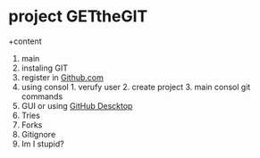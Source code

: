 # project GETtheGIT
+content

  1.  main
  2. instaling GIT
  3. register in [Github.com](https://github.com "github.com")
  4. using consol
    1. verufy user
    2. create project
    3. main consol git commands
  5. GUI or using [GitHub Descktop](https://desktop.github.com "desktop_github")
  6.  Tries
  7. Forks
  8. Gitignore
  9. Im I stupid?

